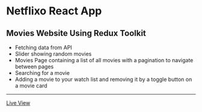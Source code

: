 # Netflixo React App
## Movies Website Using Redux Toolkit

<ul>
  <li>Fetching data from API</li>
  <li>Slider showing random movies</li>
  <li>Movies Page containing a list of all movies with a pagination to navigate between pages</li>
  <li>Searching for a movie</li>
  <li>Adding a movie to your watch list and removing it by a toggle button on a movie card</li>
</ul>
<hr/>
<a href="https://ziad-ahmed22.github.io/NetflixoReactApp/" target="_blank">Live View</a>
